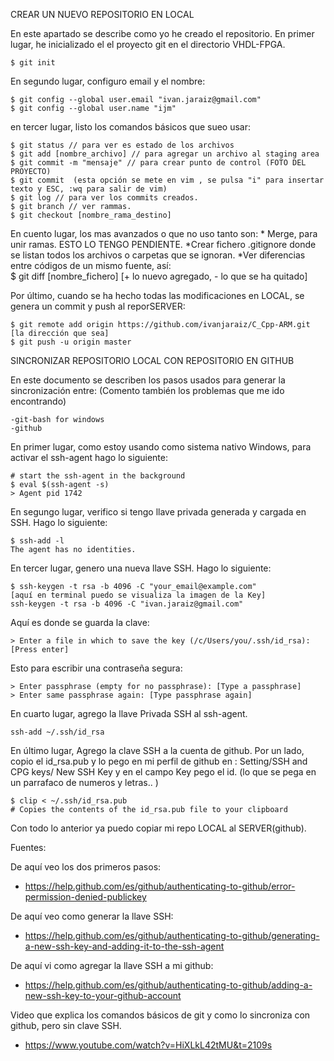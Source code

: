CREAR UN NUEVO REPOSITORIO EN LOCAL

En este apartado se describe como yo he creado el repositorio. 
En primer lugar, he inicializado el el proyecto git en el directorio VHDL-FPGA. 

	$ git init

En segundo lugar, configuro email y el nombre: 

	$ git config --global user.email "ivan.jaraiz@gmail.com"
	$ git config --global user.name "ijm"

en tercer lugar, listo los comandos básicos que sueo usar: 

	$ git status // para ver es estado de los archivos
	$ git add [nombre_archivo] // para agregar un archivo al staging area
	$ git commit -m "mensaje" // para crear punto de control (FOTO DEL PROYECTO)
	$ git commit  (esta opción se mete en vim , se pulsa "i" para insertar texto y ESC, :wq para salir de vim)
	$ git log // para ver los commits creados. 
	$ git branch // ver rammas. 
	$ git checkout [nombre_rama_destino]
	
En cuento lugar, los mas avanzados o que no uso tanto son: 
	* Merge, para unir ramas. ESTO LO TENGO PENDIENTE. 
	*Crear fichero .gitignore donde se listan todos los archivos o carpetas que se ignoran. 
	*Ver diferencias entre códigos de un mismo fuente, así:  
			$ git diff [nombre_fichero] [+ lo nuevo agregado, - lo que se ha quitado]
			
			
Por último, cuando se ha hecho todas las modificaciones en LOCAL, se genera un commit y push al reporSERVER: 

	$ git remote add origin https://github.com/ivanjaraiz/C_Cpp-ARM.git [la dirección que sea]
 	$ git push -u origin master	
	
	


	
SINCRONIZAR REPOSITORIO LOCAL CON REPOSITORIO EN GITHUB

En este documento se describen los pasos usados para generar la sincronización entre:
(Comento también los problemas que me ido encontrando)
 
	-git-bash for windows
	-github
	
En primer lugar, como estoy usando como sistema nativo Windows, para activar el ssh-agent hago lo siguiente: 

	# start the ssh-agent in the background
	$ eval $(ssh-agent -s)
	> Agent pid 1742

En segungo lugar, verifico si tengo llave privada generada y cargada en SSH. Hago lo siguiente: 

	$ ssh-add -l
	The agent has no identities.

En tercer lugar, genero una nueva llave SSH. Hago lo siguiente: 

	$ ssh-keygen -t rsa -b 4096 -C "your_email@example.com"
	[aquí en terminal puedo se visualiza la imagen de la Key]
	ssh-keygen -t rsa -b 4096 -C "ivan.jaraiz@gmail.com"

	
Aquí es donde se guarda la clave: 
	
	> Enter a file in which to save the key (/c/Users/you/.ssh/id_rsa):[Press enter]
	
Esto para escribir una contraseña segura: 
	
	> Enter passphrase (empty for no passphrase): [Type a passphrase]
	> Enter same passphrase again: [Type passphrase again]
	

En cuarto lugar, agrego la llave Privada SSH al ssh-agent. 
	
	ssh-add ~/.ssh/id_rsa

En último lugar, Agrego la clave SSH a la cuenta de github. Por un lado, copio el id_rsa.pub y 
lo pego en mi perfil de github en : Setting/SSH and CPG keys/ New SSH Key y en el campo Key pego
el id. (lo que se pega en un parrafaco de numeros y letras.. )
	
	
	$ clip < ~/.ssh/id_rsa.pub
	# Copies the contents of the id_rsa.pub file to your clipboard



Con todo lo anterior ya puedo copiar mi repo LOCAL  al SERVER(github). 




Fuentes: 

De aquí veo los dos primeros pasos: 

* https://help.github.com/es/github/authenticating-to-github/error-permission-denied-publickey

De aquí veo como generar la llave SSH: 

* https://help.github.com/es/github/authenticating-to-github/generating-a-new-ssh-key-and-adding-it-to-the-ssh-agent

De aquí vi como agregar la llave SSH a mi github: 

* https://help.github.com/es/github/authenticating-to-github/adding-a-new-ssh-key-to-your-github-account

Video que explica los comandos básicos de git y como lo sincroniza con github, pero sin clave SSH. 

* https://www.youtube.com/watch?v=HiXLkL42tMU&t=2109s	
